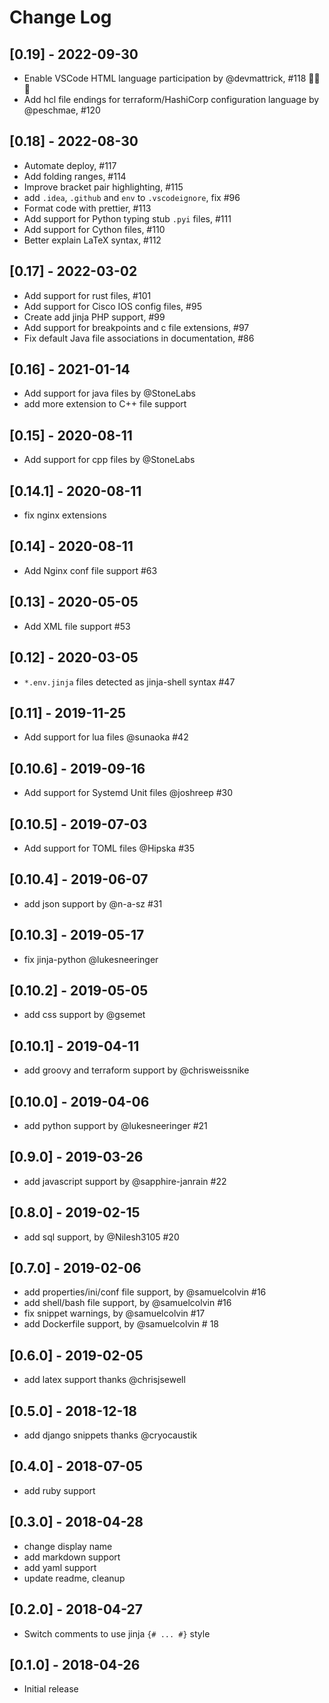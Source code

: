 # Change Log

## [0.19] - 2022-09-30

* Enable VSCode HTML language participation by @devmattrick, #118 🎉🎉🎉
* Add hcl file endings for terraform/HashiCorp configuration language by @peschmae, #120

## [0.18] - 2022-08-30

- Automate deploy, #117
- Add folding ranges, #114
- Improve bracket pair highlighting, #115
- add `.idea`, `.github` and `env` to `.vscodeignore`, fix #96
- Format code with prettier, #113
- Add support for Python typing stub `.pyi` files, #111
- Add support for Cython files, #110
- Better explain LaTeX syntax, #112

## [0.17] - 2022-03-02

- Add support for rust files, #101
- Add support for Cisco IOS config files, #95
- Create add jinja PHP support, #99
- Add support for breakpoints and c file extensions, #97
- Fix default Java file associations in documentation, #86

## [0.16] - 2021-01-14

- Add support for java files by @StoneLabs
- add more extension to C++ file support

## [0.15] - 2020-08-11

- Add support for cpp files by @StoneLabs

## [0.14.1] - 2020-08-11

- fix nginx extensions

## [0.14] - 2020-08-11

- Add Nginx conf file support #63

## [0.13] - 2020-05-05

- Add XML file support #53

## [0.12] - 2020-03-05

- `*.env.jinja` files detected as jinja-shell syntax #47

## [0.11] - 2019-11-25

- Add support for lua files @sunaoka #42

## [0.10.6] - 2019-09-16

- Add support for Systemd Unit files @joshreep #30

## [0.10.5] - 2019-07-03

- Add support for TOML files @Hipska #35

## [0.10.4] - 2019-06-07

- add json support by @n-a-sz #31

## [0.10.3] - 2019-05-17

- fix jinja-python @lukesneeringer

## [0.10.2] - 2019-05-05

- add css support by @gsemet

## [0.10.1] - 2019-04-11

- add groovy and terraform support by @chrisweissnike

## [0.10.0] - 2019-04-06

- add python support by @lukesneeringer #21

## [0.9.0] - 2019-03-26

- add javascript support by @sapphire-janrain #22

## [0.8.0] - 2019-02-15

- add sql support, by @Nilesh3105 #20

## [0.7.0] - 2019-02-06

- add properties/ini/conf file support, by @samuelcolvin #16
- add shell/bash file support, by @samuelcolvin #16
- fix snippet warnings, by @samuelcolvin #17
- add Dockerfile support, by @samuelcolvin # 18

## [0.6.0] - 2019-02-05

- add latex support thanks @chrisjsewell

## [0.5.0] - 2018-12-18

- add django snippets thanks @cryocaustik

## [0.4.0] - 2018-07-05

- add ruby support

## [0.3.0] - 2018-04-28

- change display name
- add markdown support
- add yaml support
- update readme, cleanup

## [0.2.0] - 2018-04-27

- Switch comments to use jinja `{# ... #}` style

## [0.1.0] - 2018-04-26

- Initial release
